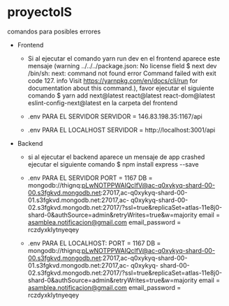 # proyectoIS

comandos para posibles errores

* Frontend

  - Si al ejecutar el comando yarn run dev en el frontend aparece este mensaje (warning ../../../package.json: No license field
$ next dev
/bin/sh: next: command not found
error Command failed with exit code 127.
info Visit https://yarnpkg.com/en/docs/cli/run for documentation about this command.), favor ejecutar el siguiente comando $ yarn add next@latest react@latest react-dom@latest eslint-config-next@latest en la carpeta del frontend

  - .env PARA EL SERVIDOR
      SERVIDOR = 146.83.198.35:1167/api
  
  - .env PARA EL LOCALHOST
      SERVIDOR = http://localhost:3001/api

* Backend 

  - si al ejecutar el backend aparece un mensaje de app crashed ejecutar el siguiente comando $ npm install express --save
      
  - .env PARA EL SERVIDOR PORT = 1167
      DB = mongodb://thignq:pLwNOTPPWAIQclfV@ac-q0xykyq-shard-00-00.s3fgkvd.mongodb.net:27017,ac-q0xykyq-shard-00-01.s3fgkvd.mongodb.net:27017,ac-      q0xykyq-shard-00-02.s3fgkvd.mongodb.net:27017/?ssl=true&replicaSet=atlas-11e8j0-shard-0&authSource=admin&retryWrites=true&w=majority
      email = asamblea.notificacion@gmail.com
      email_password = rczdyxklytnyeqey

  - .env PARA EL LOCALHOST:
      PORT = 1167
      DB = mongodb://thignq:pLwNOTPPWAIQclfV@ac-q0xykyq-shard-00-00.s3fgkvd.mongodb.net:27017,ac-q0xykyq-shard-00-01.s3fgkvd.mongodb.net:27017,ac-    q0xykyq-       shard-00-02.s3fgkvd.mongodb.net:27017/?ssl=true&replicaSet=atlas-11e8j0-shard-0&authSource=admin&retryWrites=true&w=majority
      email = asamblea.notificacion@gmail.com
      email_password = rczdyxklytnyeqey
